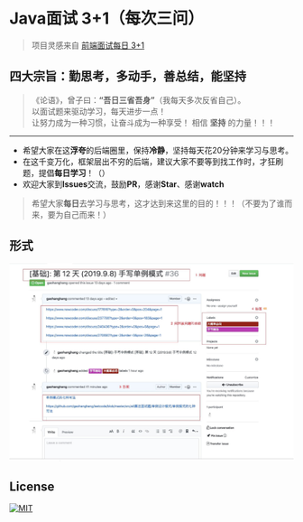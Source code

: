 # Java面试 **3+1**（每次三问）

> 项目灵感来自 [前端面试每日 3+1](https://github.com/haizlin/fe-interview)

## 四大宗旨：勤思考，多动手，善总结，能坚持  

> 《论语》，曾子曰：**“吾日三省吾身”**（我每天多次反省自己）。  
> 以面试题来驱动学习，每天进步一点！  
> 让努力成为一种习惯，让奋斗成为一种享受！
> 相信 **坚持** 的力量！！！

---
- 希望大家在这**浮夸**的后端圈里，保持**冷静**，坚持每天花20分钟来学习与思考。
- 在这千变万化，框架层出不穷的后端，建议大家不要等到找工作时，才狂刷题，提倡**每日学习**！（）
- 欢迎大家到**Issues**交流，鼓励**PR**，感谢**Star**、感谢**watch**
> 希望大家**每日**去学习与思考，这才达到来这里的目的！！！（不要为了谁而来，要为自己而来！）

## 形式

![](https://raw.githubusercontent.com/gaohanghang/images/master/img/20190921014808.png)

## License
[![MIT](https://img.shields.io/github/license/mashape/apistatus.svg)](https://github.com/haizlin/fe-interview/blob/master/LICENSE)
